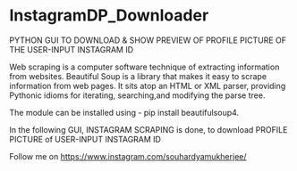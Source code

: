 # InstagramDP_Downloader
PYTHON GUI TO DOWNLOAD &amp; SHOW PREVIEW OF PROFILE PICTURE OF THE USER-INPUT INSTAGRAM ID

Web scraping is a computer software technique of extracting information from websites. Beautiful Soup is a library that makes it easy to scrape information from web pages. It sits atop an HTML or XML parser, providing Pythonic idioms for iterating, searching,and modifying the parse tree. 

The module can be installed using - pip install beautifulsoup4.

In the following GUI, INSTAGRAM SCRAPING is done, to download PROFILE PICTURE of USER-INPUT INSTAGRAM ID

Follow me on https://www.instagram.com/souhardyamukherjee/